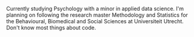 Currently studying Psychology with a minor in applied data science. I'm planning on following the research master Methodology and Statistics for the Behavioural, Biomedical and Social Sciences at Universiteit Utrecht. Don't know most things about code.
<!---
JochemvKemenade/JochemvKemenade is a ✨ special ✨ repository because its `README.md` (this file) appears on your GitHub profile.
You can click the Preview link to take a look at your changes.
--->
